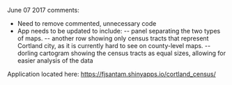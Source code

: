June 07 2017 comments:
- Need to remove commented, unnecessary code
- App needs to be updated to include:
-- panel separating the two types of maps.
-- another row showing only census tracts that represent Cortland city, as it is currently hard to see on county-level maps.
-- dorling cartogram showing the census tracts as equal sizes, allowing for easier analysis of the data

Application located here:
https://fjsantam.shinyapps.io/cortland_census/
